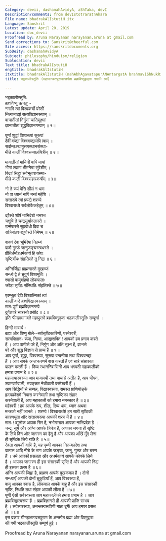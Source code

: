 ```yaml
---
Category: devii, dashamahAvidyA, aShTaka, devI
Description/comments: from devIstotraratnAkara
File name: bhadrakAlIstutiH.itx
Language: Sanskrit
Latest update: April 20, 2019
Location: doc_devii
Proofread by: Aruna Narayanan narayanan.aruna at gmail.com
Send corrections to: Sanskrit@cheerful.com
Site access: https://sanskritdocuments.org
SubDeity: dashamahAvidyA
Subject: philosophy/hinduism/religion
Sublocation: devii
Text title: bhadrakAlIstutiH
engtitle: bhadrakAlIstutiH
itxtitle: bhadrakAlIstutiH (mahAbhAgavatapurANAntargatA brahmaviShNukRitA namAmi tvAM)
title: भद्रकालीस्तुतिः (महाभागवतपुराणान्तर्गता ब्रह्मविष्णुकृइता नमामि त्वां)

---
```

  
 भद्रकालीस्तुतिः   
ब्रह्मविष्णु ऊचतुः -  
नमामि त्वां विश्वकर्त्रीं परेशीं  
      नित्यामाद्यां सत्यविज्ञानरूपाम् ।  
वाचातीतां निर्गुणां चातिसूक्ष्मां  
      ज्ञानातीतां शुद्धविज्ञानगम्याम् ॥ १॥  
  
पूर्णां शुद्धां विश्वरूपां सुरूपां  
      देवीं वन्द्यां विश्ववन्द्यामपि त्वाम् ।  
सर्वान्तःस्थामुत्तमस्थानसंस्था-  
      मीडे कालीं विश्वसम्पालयित्रीम् ॥ २॥  
  
मायातीतां मायिनीं वापि मायां  
      भीमां श्यामां भीमनेत्रां सुरेशीम् ।  
विद्यां सिद्धां सर्वभूताशयस्था-  
      मीडे कालीं विश्वसंहारकर्त्रीम् ॥ ३॥  
  
नो ते रूपं वेत्ति शीलं न धाम  
      नो वा ध्यानं नापि मन्त्रं महेशि ।  
सत्तारूपे त्वां प्रपद्ये शरण्ये  
      विश्वाराध्ये सर्वलोकैकहेतुम् ॥ ४॥  
  
द्यौस्ते शीर्षं नाभिदेशो नभश्च  
      चक्षूंषि ते चन्द्रसूर्यानलास्ते ।  
उन्मेषास्ते सुप्रबोधो दिवा च  
      रात्रिर्मातश्चक्षुषोस्ते निमेषम् ॥ ५॥  
  
वाक्यं देवा भूमिरेषा नितम्बं  
      पादौ गुल्फं जानुजङ्घस्त्वधस्ते ।  
प्रीतिर्धर्मोऽधर्मकार्यं हि कोपः  
      सृष्टिर्बोधः संहृतिस्ते तु निद्रा ॥ ६॥  
  
अग्निर्जिह्वा ब्राह्मणास्ते मुखाब्जं  
      सन्ध्ये द्वे ते भ्रूयुगं विश्वमूर्तिः ।  
श्वासो वायुर्बाहवो लोकपालाः  
      क्रीडा सृष्टिः संस्थितिः संहृतिस्ते ॥ ७॥  
  
एवम्भूतां देवि विश्वात्मिकां त्वां  
      कालीं वन्दे ब्रह्मविद्यास्वरूपाम् ।  
मातः पूर्णे ब्रह्मविज्ञानगम्ये  
      दुर्गेऽपारे साररूपे प्रसीद ॥ ८॥   
इति श्रीमहाभागवते महापुराणे ब्रह्मविष्णुकृता भद्रकालीस्तुतिः सम्पूर्णा ।  
  
हिन्दी भावार्थ -  
ब्रह्मा और विष्णु बोले--सर्वसृष्टिकारिणी, परमेश्वरी,  
सत्यविज्ञान- रूपा, नित्या, आद्याशक्ति ! आपको हम प्रणाम करते  
हैं । आप वाणीसे परे हैं, निर्गुण और अति सूक्ष्म हैं, ज्ञानसे  
परे और शुद्ध विज्ञान से प्राप्य हैं ॥ १॥   
आप पूर्णा, शुद्धा, विश्वरूपा, सुरूपा वन्दनीया तथा विश्ववन्द्या  
हैं । आप सबके अन्तःकरणमें वास करती हैं एवं सारे संसारका  
पालन करती हैं । दिव्य स्थाननिवासिनी आप भगवती महाकालीको  
हमारा प्रणाम है ॥ २॥   
महामायास्वरूपा आप मायामयी तथा मायासे अतीत हैं, आप भीषण,  
श्यामवर्णवाली, भयङ्कर नेत्रोंवाली परमेश्वरी हैं ।  
आप सिद्धियों से सम्पन्न, विद्यास्वरूपा, समस्त प्राणियोङ्के  
हृदयप्रदेशमें निवास करनेवाली तथा सृष्टिका संहार  
करनेवाली हैं, आप महाकाली को हमारा नमस्कार है ॥ ३॥   
महेश्वरी ! हम आपके रूप, शील, दिव्य धाम, ध्यान अथवा  
मन्त्रको नहीं जानते । शरण्ये !  विश्वाराध्ये! हम सारी सृष्टिकी  
कारणभूता और सत्तास्वरूपा आपकी शरण में हैं ॥ ४॥   
मातः ! द्युलोक आपक सिर है, नभोमण्डल आपका नाभिप्रदेश है ।  
चन्द्र, सूर्य और अग्नि आपके त्रिनेत्र हैं, आपका जगना ही सृष्टि  
के लिये दिन और जागरण का हेतु है और आपका आँखें मूँद लेना  
ही सृष्टिके लिये रात्रि है ॥ ५॥   
देवता आपकी वाणि हैं, यह पृथ्वी आपका नितम्बप्रदेश तथा  
पाताल आदि नीचे के भाग आपके जङ्घा, जानु, गुल्फ और चरण  
हैं । धर्म आपकी प्रसन्नता और अधर्मकार्य आपके कोपके लिये  
है । आपका जागारण ही इस संसारकी सृष्टि है और आपकी निद्रा  
ही इसका प्रलय है ॥ ६॥   
अग्नि आपकी जिह्वा है, ब्राह्मण आपके मुखकमल हैं । दोनों  
सन्ध्याएँ आपकी दोनों  भ्रूकुटियाँ हैं, आप विश्वरूपा हैं,  
वायु आपका श्वास है, लोकपाल आपके बाहु हैं और इस संसारकी  
सृष्टि, स्थिति तथा संहार आपकी लीला है ॥ ७॥   
पूर्णे! ऐसी सर्वस्वरूपा आप महाकालीको हमारा प्रणाम है । आप  
ब्रह्मविद्यास्वरूपा हैं । ब्रह्मविज्ञानसे ही आपकी प्राप्ति सम्भव  
है । सर्वसाररूपा, अनन्तस्वरूपिणी माता दुर्गे! आप हमपर प्रसन्न  
हों ॥ ८॥   
इस प्रकार श्रीमहाभागवतपुराण के अन्तर्गत ब्रह्मा और विष्णुद्वारा   
की गयी भद्रकालीस्तुति सम्पूर्ण हुई ।  
  
  
Proofread by Aruna Narayanan narayanan.aruna at gmail.com  
  
